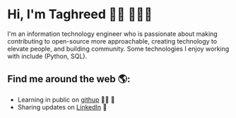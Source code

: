 # Hi, I'm Taghreed 👏🏻 👩🏻‍💻

 I'm an information technology engineer who is passionate about making contributing to open-source more approachable, creating technology to elevate people, and building community. Some technologies I enjoy working with include (Python, SQL).

## Find me around the web 🌎:
- Learning in public on <a href="https://www.twitch.tv/blacktechdiva](https://github.com/Taghreedalm)">githup</a> 👋🏻 🏓
- Sharing updates on <a href="linkedin.com/in/taghreed-almehaizea-a6bba2235">LinkedIn</a> 💼

